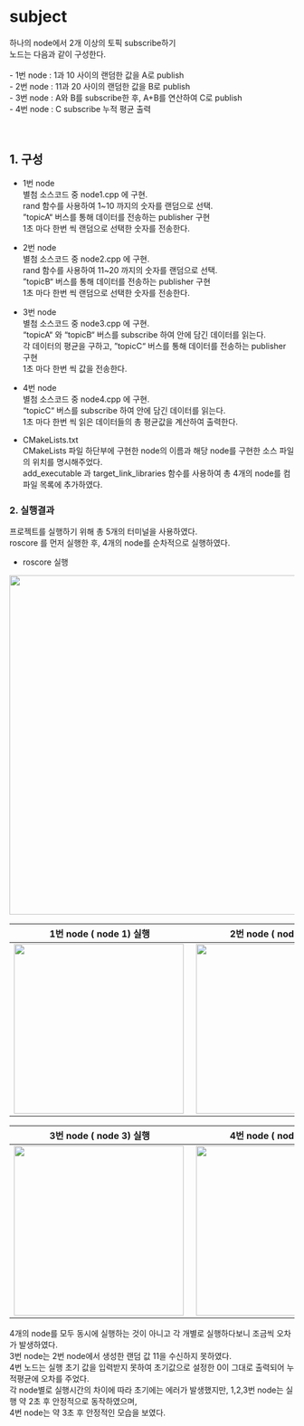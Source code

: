 <h1> subject </h1>
하나의 node에서 2개 이상의 토픽 subscribe하기 </br>
노드는 다음과 같이 구성한다. </br></br>
- 1번 node : 1과 10 사이의 랜덤한 값을 A로 publish </br>
- 2번 node : 11과 20 사이의 랜덤한 값을 B로 publish </br>
- 3번 node : A와 B를 subscribe한 후, A+B를 연산하여 C로 publish </br>
- 4번 node : C subscribe 누적 평균 출력 </br>
</br>
</br>

<h2> 1. 구성 </h2>

- 1번 node </br>
별첨 소스코드 중 node1.cpp 에 구현. </br>
rand 함수를 사용하여 1~10 까지의 숫자를 랜덤으로 선택. </br>
”topicA“ 버스를 통해 데이터를 전송하는 publisher 구현 </br>
1초 마다 한번 씩 랜덤으로 선택한 숫자를 전송한다. 

- 2번 node </br>
별첨 소스코드 중 node2.cpp 에 구현. </br>
rand 함수를 사용하여 11~20 까지의 숫자를 랜덤으로 선택. </br>
”topicB“ 버스를 통해 데이터를 전송하는 publisher 구현 </br>
1초 마다 한번 씩 랜덤으로 선택한 숫자를 전송한다.  </br>

- 3번 node </br>
별첨 소스코드 중 node3.cpp 에 구현. </br>
“topicA“ 와 “topicB“ 버스를 subscribe 하여 안에 담긴 데이터를 읽는다. </br>
각 데이터의 평균을 구하고, ”topicC“ 버스를 통해 데이터를 전송하는 publisher 구현 </br>
1초 마다 한번 씩 값을 전송한다.

- 4번 node </br>
별첨 소스코드 중 node4.cpp 에 구현. </br>
“topicC“ 버스를 subscribe 하여 안에 담긴 데이터를 읽는다. </br>
 1초 마다 한번 씩 읽은 데이터들의 총 평균값을 계산하여 출력한다. </br>

- CMakeLists.txt </br>
CMakeLists 파일 하단부에 구현한 node의 이름과 해당 node를 구현한 소스 파일의 위치를 명시해주었다. </br>
add_executable 과 target_link_libraries 함수를 사용하여 총 4개의 node를 컴파일 목록에 추가하였다. </br>


<h3> 2. 실행결과 </h3>

프로젝트를 실행하기 위해 총 5개의 터미널을 사용하였다. </br>
roscore 를 먼저 실행한 후, 4개의 node를 순차적으로 실행하였다.</br>

- roscore 실행
<img align="center" src="https://user-images.githubusercontent.com/54891281/201509813-0f0d0bf6-de79-4f6b-8694-ca347a7bed1b.png" width="600"/>

|1번 node ( node 1) 실행|2번 node ( node 2) 실행|
|------|------|
|<img align="left" src="https://user-images.githubusercontent.com/54891281/201509815-caa80492-9e76-4d15-a89d-2e1114a4272e.png" width="300"/>|<img align="right" src="https://user-images.githubusercontent.com/54891281/201509818-8c0f09dd-2dc8-4cb7-9e22-6416e3f40f7b.png" width="300"/>|



|3번 node ( node 3) 실행|4번 node ( node 4) 실행|
|------|------|
|<img align="left" src="https://user-images.githubusercontent.com/54891281/201509820-736a35fb-37d2-4d78-8b8b-f32303a762d7.png" width="300"/> | <img align="right" src="https://user-images.githubusercontent.com/54891281/201509811-92223203-396b-4f0f-9eb7-469678981b16.png" width="300"/>|


4개의 node를 모두 동시에 실행하는 것이 아니고 각 개별로 실행하다보니 조금씩 오차가 발생하였다.</br> 
3번 node는 2번 node에서 생성한 랜덤 값 11을 수신하지 못하였다.</br>
4번 노드는 실행 초기 값을 입력받지 못하여 초기값으로 설정한 0이 그대로 출력되어 누적평균에 오차를 주었다. </br>
각 node별로 실행시간의 차이에 따라 초기에는 에러가 발생했지만, 1,2,3번 node는 실행 약 2초 후 안정적으로 동작하였으며, </br>
4번 node는 약 3초 후 안정적인 모습을 보였다.

